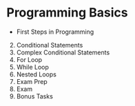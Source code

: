 # Programming Basics

* First Steps in Programming
2. Conditional Statements
3. Complex Conditional Statements
4. For Loop
5. While Loop
6. Nested Loops
7. Exam Prep
8. Exam
9. Bonus Tasks
